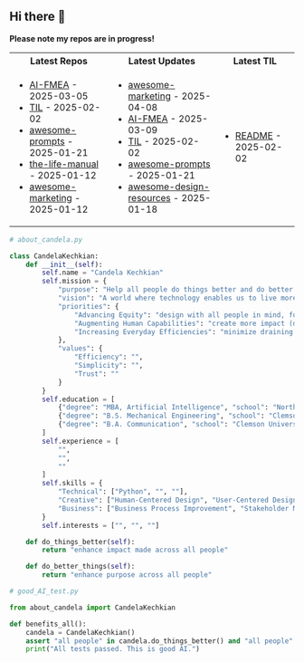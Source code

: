 ## Hi there 👋

**Please note my repos are in progress!**

<table>
  <tr>
    <th>Latest Repos</th>
    <th>Latest Updates</th>
    <th>Latest TIL</th>
  </tr>
  <tr>
    <td>
      <ul>
        <!-- latest_repos starts -->
<li><a href="https://github.com/candelakechkian/AI-FMEA">AI-FMEA</a> - 2025-03-05</li>
<li><a href="https://github.com/candelakechkian/TIL">TIL</a> - 2025-02-02</li>
<li><a href="https://github.com/candelakechkian/awesome-prompts">awesome-prompts</a> - 2025-01-21</li>
<li><a href="https://github.com/candelakechkian/the-life-manual">the-life-manual</a> - 2025-01-12</li>
<li><a href="https://github.com/candelakechkian/awesome-marketing">awesome-marketing</a> - 2025-01-12</li>
<!-- latest_repos ends -->
      </ul>
    </td>
    <td>
      <ul>
        <!-- latest_releases starts -->
<li><a href="https://github.com/candelakechkian/awesome-marketing">awesome-marketing</a> - 2025-04-08</li>
<li><a href="https://github.com/candelakechkian/AI-FMEA">AI-FMEA</a> - 2025-03-09</li>
<li><a href="https://github.com/candelakechkian/TIL">TIL</a> - 2025-02-02</li>
<li><a href="https://github.com/candelakechkian/awesome-prompts">awesome-prompts</a> - 2025-01-21</li>
<li><a href="https://github.com/candelakechkian/awesome-design-resources">awesome-design-resources</a> - 2025-01-18</li>
<!-- latest_releases ends -->
      </ul>
    </td>
    <td>
      <ul>
        <!-- latest_tils starts -->
<li><a href="https://github.com/candelakechkian/TIL/blob/main/README.md">README</a> - 2025-02-02</li>
<!-- latest_tils ends -->
      </ul>
    </td>
  </tr>
</table>


```python
# about_candela.py

class CandelaKechkian:
    def __init__(self):
        self.name = "Candela Kechkian"
        self.mission = {
            "purpose": "Help all people do things better and do better things",
            "vision": "A world where technology enables us to live more purposefully",
            "priorities": {
                "Advancing Equity": "design with all people in mind, for the benefit of all, and made accessible to all (all people)",
                "Augmenting Human Capabilities": "create more impact (do things better)",
                "Increasing Everyday Efficiencies": "minimize draining tasks and focus on the uniquely human endeavors that bring us joy (do better things)"
            },
            "values": {
                "Efficiency": "",
                "Simplicity": "",
                "Trust": ""
            }
        }
        self.education = [
            {"degree": "MBA, Artificial Intelligence", "school": "Northwestern University", "grad_year": 2026}
            {"degree": "B.S. Mechanical Engineering", "school": "Clemson University", "grad_year": 2019},
            {"degree": "B.A. Communication", "school": "Clemson University", "grad_year": 2019},
        ]
        self.experience = [
            "",
            "",
            ""
        ]
        self.skills = {
            "Technical": ["Python", "", ""],
            "Creative": ["Human-Centered Design", "User-Centered Design", "UX/UI Thinking", "Storytelling & Communication"],
            "Business": ["Business Process Improvement", "Stakeholder Management", "", ""]
        }
        self.interests = ["", "", ""]

    def do_things_better(self):
        return "enhance impact made across all people"

    def do_better_things(self):
        return "enhance purpose across all people"
```

```python
# good_AI_test.py

from about_candela import CandelaKechkian

def benefits_all():
    candela = CandelaKechkian()
    assert "all people" in candela.do_things_better() and "all people" in candela.do_better_things(), "Test failed. AI is not universally beneficial. Do not deploy."
    print("All tests passed. This is good AI.")
```
